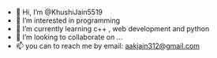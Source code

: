 - 👋 Hi, I’m @KhushiJain5519
- 👀 I’m interested in programming 
- 🌱 I’m currently learning c++ , web development and python
- 💞️ I’m looking to collaborate on ...
- 📫 you can to reach me by email: aakjain312@gmail.com

<!---
KhushiJain5519/KhushiJain5519 is a ✨ special ✨ repository because its `README.md` (this file) appears on your GitHub profile.
You can click the Preview link to take a look at your changes.
--->
